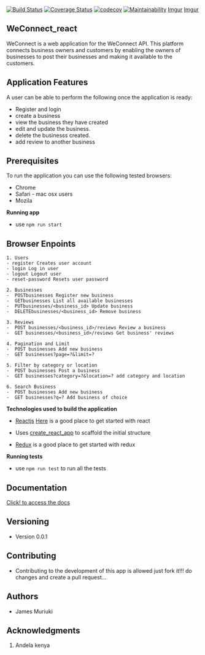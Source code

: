  [![Build Status](https://travis-ci.org/james947/Weconnect_react.svg?branch=develop&service=github)](https://travis-ci.org/james947/Weconnect_react)
[![Coverage Status](https://coveralls.io/repos/github/james947/Weconnect_react/badge.svg?branch=develop&service=github)](https://coveralls.io/github/james947/Weconnect_react?branch=master)
[![codecov](https://codecov.io/gh/james947/Weconnect_react/branch/develop/graph/badge.svg)](https://codecov.io/gh/james947/Weconnect_react)
[![Maintainability](https://api.codeclimate.com/v1/badges/27715c28b1951e349d86/maintainability)](https://codeclimate.com/github/james947/Weconnect_react/maintainability)
[Imgur](https://i.imgur.com/makfWLG.png)
[Imgur](https://i.imgur.com/hJqRcaM.png)

WeConnect_react
---
WeConnect is a web application for the WeConnect API. This platform connects business owners and customers by enabling the owners of businesses to post their businesses and making it available to the customers.

 Application Features
---
 
 A user can be able to perform the following once the application is ready:

 * Register and login
 * create a business
 * view the business they have created
 * edit and update the business.
 * delete the businesss created.
 * add review to another business


Prerequisites
---
To run the application you can use the following tested browsers:
* Chrome
* Safari - mac osx users
* Mozila

 **Running app**
 * use `npm run start` 


Browser Enpoints
---
```
1. Users 
- register Creates user account
- login Log in user
- logout Logout user
- reset-password Resets user password

2. Businesses
-  POSTbusinesses Register new business
-  GETbusinesses List all available businesses
-  PUTbusinesses/<business_id> Update business 
-  DELETEbusinesses/<business_id> Remove business

3. Reviews
-  POST businesses/<business_id>/reviews Review a business
-  GET businesses/<business_id>/reviews Get business' reviews

4. Pagination and Limit
-  POST businesses Add new business
-  GET businesses?page=?&limit=?

5. Filter by category or location
-  POST businesses Post a business
-  GET businesses?category=?&location=? add category and location

6. Search Business
-  POST businesses Add new business
-  GET businesses?q=? Add business of choice

```



 **Technologies used to build the application**

 * [Reactjs](https://reactjs.org/docs/hello-world.html) [Here](https://reactjs.org/tutorial/tutorial.html) is a good place to get started with react

 * Uses [create_react_app](https://github.com/facebook/create-react-app) to scaffold the initial structure

 * [Redux](https://redux.js.org/) is a good place to get started with redux

 **Running tests**
 * use `npm run test` to run all the tests

 Documentation
---
[Click! to access the docs](https://app.apiary.io/weconnect13/editor)

Versioning
---
- Version 0.0.1

Contributing
---
- Contributing to the development of this app is allowed just fork it!!!
  do changes and create a pull request...

Authors
---
* James Muriuki

Acknowledgments
---
1. Andela kenya